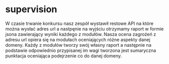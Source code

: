 # supervision
W czasie trwanie konkursu nasz zespół wystawił restowe API na które można wysłać adres url a nastpęnie na wyjściu otrzymamy raport w formie jsona zawierający wyniki każdego z modułów. Nasza ocena zagrożeń z adresu url opiera się na modułach oceniających różne aspekty danej domeny. Każdy z modułów tworzy swój własny raport a następnie na podstawie odpowiednio przypisanej im wagi tworzona jest sumaryczna punktacja oceniająca podejrzenie co do danej domeny.
